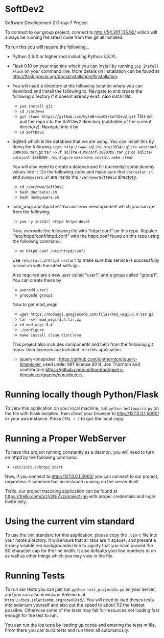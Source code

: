 SoftDev2
========

Software Development 2 Group 7 Project

To connect to our group project, connect to http://54.201.135.92/ which will always be running the latest code from this git all installed.

To run this you will require the following...

 - Python 2.6.X or higher (not including Python 3.X.X).

 - Flask 0.10 on your machine which you can install by running `pip install Flask` on your command line. More details on installation can be found at http://flask.pocoo.org/docs/installation/#installation.

 - You will need a directory at the following location where you can download and install the following to. Navigate to and create the following directory if it doesnt already exist. Also install Git.
	- `yum install git`
 	- `cd /var/www`
	- `git clone https://github.com/KyleBrownCS/SoftDev2.git`
	This will pull the repo into the SoftDev2 directory (subfolder of the current directory). Navigate into it by
	- `cd SoftDev2`

 - Sqlite3 which is the database that we are using. You can install this by doing the following.
 	`wget http://www.sqlite.org/2014/sqlite-autoconf-3080300.tar.gz`
 	`tar -xvf sqlite-autoconf-3080300.tar.gz`
	`cd sqlite-autoconf-3080300`
	`./configure`
	`make`
	`make install`
	`make clean`
	
	You will also need to create a databse and fill (currently) some dummy values into it. Do the following steps and make sure that `dbcreator.sh` and `dummyusers.sh` are inside the `/var/www/SoftDev2` directory.
	- `cd /var/www/SoftDev2`
	- `bash dbcreator.sh`
	- `bash dummyusers.sh`

 - mod_wsgi and Apache2
 	You will now need apache2 which you can get from the following.
 	 - `yum -y install httpd httpd-devel`

 	Now, overwrite the following file with "httpd.conf" on this repo.
 	Repalce "/etc/httpd/conf/httpd.conf" with the httpd.conf found on this repo using the following command.
 	- `mv httpd.conf /etc/httpd/conf/`

 	Use `/etc/init.d/httpd restart` to make sure this service is successfully turned on with the latest settings.

 	Also required are a new user called "user1" and a group called "group1".
 	You can create these by
 	 - `useradd user1`
 	 - `groupadd group1`

 	Now to get mod_wsgi:
     - `wget https://modwsgi.googlecode.com/files/mod_wsgi-3.4.tar.gz`
 	 - `tar -xvf mod_wsgi-3.4.tar.gz`
 	 - `cd mod_wsgi-3.4`
 	 - `./configure`
 	 - `make install clean distclean`

 	This project also includes components and help from the following git repos. their licenses are included in in this application.
 	 - jquery-timepicker : https://github.com/jonthornton/jquery-timepicker, used under MIT license  2014,  Jon Thornton and contributors https://github.com/jonthornton/jquery-timepicker/graphs/contributors.


Running locally though Python/Flask
===================================
To view this application on your local machine, run `python helloworld.py` on the file with Flask installed, then direct your browser to http://127.0.0.1:5000/ or your aws instance. Press `CTRL + C` to quit the local copy.


Running a Proper WebServer
==========================
To have this project running constantly as a daemon, you will need to turn on httpd by the following command.
- `/etc/init.d/httpd start`

Now, if you connect to http://127.0.0.1:5000/ you can connect to our project, regardless if someone has an instance running on the server itself.

Trello, our project traccking application can be found at https://trello.com/b/zVzNjZvz/project-go with proper credentials and login. Invite only.

Using the current vim standard
==============================
To use the vim standard for this application, please copy the `.vimrc` file into your home directory. It will ensure that all tabs are 4 spaces, and present a stronly visable red backgrounded line to signify that you have passed the 80 character cap for the line width. It also defaults your line numbers to on as well as other things which you may view in the file.


Running Tests
============
To run our tests you can just run `python test_projectGo.py` on your server, and you can also download Selenium at `http://docs.seleniumhq.org/download/`. You will need to load theses tests into selenium yourself and also put the speed to about 1/2 the fastest possible. Otherwise some of the tests may fail for resources not loading fast enough for the test to run.

You can run the ios tests by loading up xcode and entering the tests m file. From there you can build tests and run them all automatically.